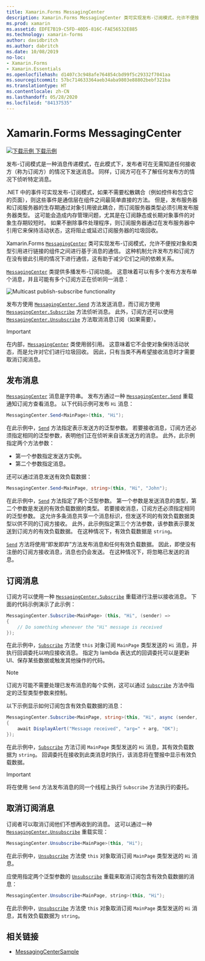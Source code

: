 ```yaml
---
title: Xamarin.Forms MessagingCenter
description: Xamarin.Forms MessagingCenter 类可实现发布-订阅模式，允许不便按对象和类型引用进行链接的组件之间进行基于消息的通信。
ms.prod: xamarin
ms.assetid: EDFE7B19-C5FD-40D5-816C-FAE56532E885
ms.technology: xamarin-forms
author: davidbritch
ms.author: dabritch
ms.date: 10/08/2019
no-loc:
- Xamarin.Forms
- Xamarin.Essentials
ms.openlocfilehash: d1407c3c948afe764854cbd99f5c29332f7041aa
ms.sourcegitcommit: 57bc714633364aeb34aba9803e88802bebf321ba
ms.translationtype: HT
ms.contentlocale: zh-CN
ms.lasthandoff: 05/28/2020
ms.locfileid: "84137535"
---
```

# <a name="xamarinforms-messagingcenter"></a>Xamarin.Forms MessagingCenter

[![下载示例](~/media/shared/download.png) 下载示例](https://docs.microsoft.com/samples/xamarin/xamarin-forms-samples/usingmessagingcenter)

发布-订阅模式是一种消息传递模式，在此模式下，发布者可在无需知道任何接收方（称为订阅方）的情况下发送消息。 同样，订阅方可在不了解任何发布方的情况下侦听特定消息。

.NET 中的事件可实现发布-订阅模式，如果不需要松散耦合（例如控件和包含它的页面），则这些事件是通信层在组件之间最简单直接的方法。 但是，发布服务器和订阅服务器的生存期通过对象引用彼此耦合，而订阅服务器类型必须引用发布服务器类型。 这可能会造成内存管理问题，尤其是在订阅静态或长期对象事件的对象生存期较短时。 如果不删除事件处理程序，则订阅服务器通过在发布服务器中引用它来保持活动状态，这将阻止或延迟订阅服务器的垃圾回收。

Xamarin.Forms [`MessagingCenter`](xref:Xamarin.Forms.MessagingCenter) 类可实现发布-订阅模式，允许不便按对象和类型引用进行链接的组件之间进行基于消息的通信。 这种机制允许发布方和订阅方在没有彼此引用的情况下进行通信，这有助于减少它们之间的依赖关系。

[`MessagingCenter`](xref:Xamarin.Forms.MessagingCenter) 类提供多播发布-订阅功能。 这意味着可以有多个发布方发布单个消息，并且可能有多个订阅方正在侦听同一消息：

![](messaging-center-images/messaging-center.png "Multicast publish-subscribe functionality")

发布方使用 [`MessagingCenter.Send`](xref:Xamarin.Forms.MessagingCenter.Send*) 方法发送消息，而订阅方使用 [`MessagingCenter.Subscribe`](xref:Xamarin.Forms.MessagingCenter.Subscribe*) 方法侦听消息。 此外，订阅方还可以使用 [`MessagingCenter.Unsubscribe`](xref:Xamarin.Forms.MessagingCenter.Unsubscribe*) 方法取消消息订阅（如果需要）。

> [!IMPORTANT]
> 在内部，[`MessagingCenter`](xref:Xamarin.Forms.MessagingCenter) 类使用弱引用。 这意味着它不会使对象保持活动状态，而是允许对它们进行垃圾回收。 因此，只有当类不再希望接收消息时才需要取消订阅消息。

## <a name="publish-a-message"></a>发布消息

[`MessagingCenter`](xref:Xamarin.Forms.MessagingCenter) 消息是字符串。 发布方通过一种 [`MessagingCenter.Send`](xref:Xamarin.Forms.MessagingCenter.Send*) 重载通知订阅方查看消息。 以下代码示例可发布 `Hi` 消息：

```csharp
MessagingCenter.Send<MainPage>(this, "Hi");
```

在此示例中，[`Send`](xref:Xamarin.Forms.MessagingCenter.Send*) 方法指定表示发送方的泛型参数。 若要接收消息，订阅方还必须指定相同的泛型参数，表明他们正在侦听来自该发送方的消息。 此外，此示例指定两个方法参数：

- 第一个参数指定发送方实例。
- 第二个参数指定消息。

还可以通过消息发送有效负载数据：

```csharp
MessagingCenter.Send<MainPage, string>(this, "Hi", "John");
```

在此示例中，[`Send`](xref:Xamarin.Forms.MessagingCenter.Send*) 方法指定了两个泛型参数。 第一个参数是发送消息的类型，第二个参数是发送的有效负载数据的类型。 若要接收消息，订阅方还必须指定相同的泛型参数。 这允许多条消息共享一个消息标识，但发送不同的有效负载数据类型以供不同的订阅方接收。 此外，此示例指定第三个方法参数，该参数表示要发送到订阅方的有效负载数据。 在这种情况下，有效负载数据是 `string`。

[`Send`](xref:Xamarin.Forms.MessagingCenter.Send*) 方法将使用“即发即弃”方法发布消息和任何有效负载数据。 因此，即使没有注册的订阅方接收消息，消息也仍会发送。 在这种情况下，将忽略已发送的消息。

## <a name="subscribe-to-a-message"></a>订阅消息

订阅方可以使用一种 [`MessagingCenter.Subscribe`](xref:Xamarin.Forms.MessagingCenter.Subscribe*) 重载进行注册以接收消息。 下面的代码示例演示了此示例：

```csharp
MessagingCenter.Subscribe<MainPage> (this, "Hi", (sender) =>
{
    // Do something whenever the "Hi" message is received
});
```

在此示例中，[`Subscribe`](xref:Xamarin.Forms.MessagingCenter.Subscribe*) 方法使 `this` 对象订阅 `MainPage` 类型发送的 `Hi` 消息，并执行回调委托以响应接收消息。 指定为 lambda 表达式的回调委托可以是更新 UI、保存某些数据或触发其他操作的代码。

> [!NOTE]
> 订阅方可能不需要处理已发布消息的每个实例，这可以通过 [`Subscribe`](xref:Xamarin.Forms.MessagingCenter.Subscribe*) 方法中指定的泛型类型参数来控制。

以下示例显示如何订阅包含有效负载数据的消息：

```csharp
MessagingCenter.Subscribe<MainPage, string>(this, "Hi", async (sender, arg) =>
{
    await DisplayAlert("Message received", "arg=" + arg, "OK");
});
```

在此示例中，[`Subscribe`](xref:Xamarin.Forms.MessagingCenter.Subscribe*) 方法订阅 `MainPage` 类型发送的 `Hi` 消息，其有效负载数据为 `string`。 回调委托在接收到此类消息时执行，该消息将在警报中显示有效负载数据。

> [!IMPORTANT]
> 将在使用 `Send` 方法发布消息的同一个线程上执行 `Subscribe` 方法执行的委托。

## <a name="unsubscribe-from-a-message"></a>取消订阅消息

订阅者可以取消订阅他们不想再收到的消息。 这可以通过一种 [`MessagingCenter.Unsubscribe`](xref:Xamarin.Forms.MessagingCenter.Unsubscribe*) 重载实现：

```csharp
MessagingCenter.Unsubscribe<MainPage>(this, "Hi");
```

在此示例中，[`Unsubscribe`](xref:Xamarin.Forms.MessagingCenter.Unsubscribe*) 方法使 `this` 对象取消订阅 `MainPage` 类型发送的 `Hi` 消息。

应使用指定两个泛型参数的 [`Unsubscribe`](xref:Xamarin.Forms.MessagingCenter.Unsubscribe*) 重载来取消订阅包含有效负载数据的消息：

```csharp
MessagingCenter.Unsubscribe<MainPage, string>(this, "Hi");
```

在此示例中，[`Unsubscribe`](xref:Xamarin.Forms.MessagingCenter.Unsubscribe*) 方法使 `this` 对象取消订阅 `MainPage` 类型发送的 `Hi` 消息，其有效负载数据为 `string`。

## <a name="related-links"></a>相关链接

- [MessagingCenterSample](https://docs.microsoft.com/samples/xamarin/xamarin-forms-samples/usingmessagingcenter)
